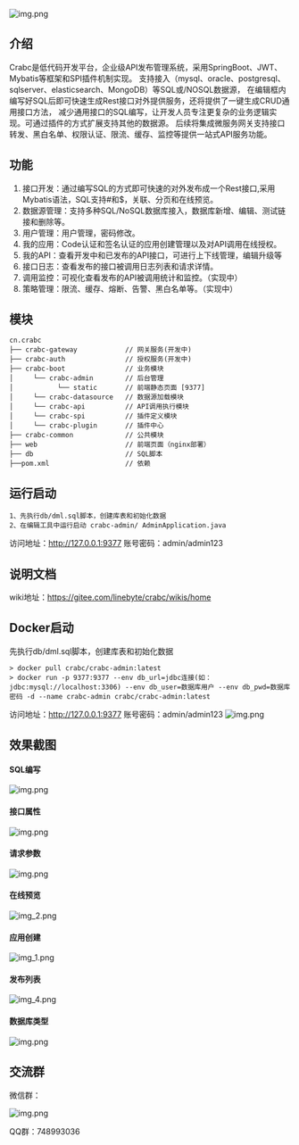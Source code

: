 
![img.png](doc/logo.png)
## 介绍
Crabc是低代码开发平台，企业级API发布管理系统，采用SpringBoot、JWT、Mybatis等框架和SPI插件机制实现。
支持接入（mysql、oracle、postgresql、sqlserver、elasticsearch、MongoDB）等SQL或/NOSQL数据源，
在编辑框内编写好SQL后即可快速生成Rest接口对外提供服务，还将提供了一键生成CRUD通用接口方法，
减少通用接口的SQL编写，让开发人员专注更复杂的业务逻辑实现。可通过插件的方式扩展支持其他的数据源。
后续将集成微服务网关支持接口转发、黑白名单、权限认证、限流、缓存、监控等提供一站式API服务功能。

## 功能
1.  接口开发：通过编写SQL的方式即可快速的对外发布成一个Rest接口,采用Mybatis语法，SQL支持#和$，关联、分页和在线预览。
2.  数据源管理：支持多种SQL/NoSQL数据库接入，数据库新增、编辑、测试链接和删除等。
3.  用户管理：用户管理，密码修改。
4.  我的应用：Code认证和签名认证的应用创建管理以及对API调用在线授权。
5.  我的API：查看开发中和已发布的API接口，可进行上下线管理，编辑升级等
6.  接口日志：查看发布的接口被调用日志列表和请求详情。
7.  调用监控：可视化查看发布的API被调用统计和监控。（实现中）
8.  策略管理：限流、缓存、熔断、告警、黑白名单等。（实现中）

## 模块
~~~
cn.crabc    
├── crabc-gateway            // 网关服务(开发中)
├── crabc-auth               // 授权服务(开发中)
├── crabc-boot               // 业务模块
│     └── crabc-admin        // 后台管理
│           └── static       // 前端静态页面 [9377]
│     └── crabc-datasource   // 数据源加载模块
│     └── crabc-api          // API调用执行模块
│     └── crabc-spi          // 插件定义模块
│     └── crabc-plugin       // 插件中心
├── crabc-common             // 公共模块
├── web                      // 前端页面（nginx部署）
├── db                       // SQL脚本
├──pom.xml                   // 依赖
~~~ 
## 运行启动
```
1、先执行db/dml.sql脚本，创建库表和初始化数据
2、在编辑工具中运行启动 crabc-admin/ AdminApplication.java
```
访问地址：http://127.0.0.1:9377
账号密码：admin/admin123

## 说明文档
wiki地址：https://gitee.com/linebyte/crabc/wikis/home

## Docker启动
先执行db/dml.sql脚本，创建库表和初始化数据
```
> docker pull crabc/crabc-admin:latest
> docker run -p 9377:9377 --env db_url=jdbc连接(如：jdbc:mysql://localhost:3306) --env db_user=数据库用户 --env db_pwd=数据库密码 -d --name crabc-admin crabc/crabc-admin:latest
```
访问地址：http://127.0.0.1:9377
账号密码：admin/admin123
![img.png](doc/login.png)
## 效果截图
#### SQL编写
![img.png](doc/img_run.png)
#### 接口属性
![img.png](doc/img_params.png)
#### 请求参数
![img.png](doc/img_req.png)
#### 在线预览
![img_2.png](doc/img_test.png)
#### 应用创建
![img_1.png](doc/img_app.png)
#### 发布列表
![img_4.png](doc/img_api.png)
#### 数据库类型
![img.png](doc/img_db.png)

## 交流群
微信群：

![img.png](doc/wechat.png)

QQ群：748993036